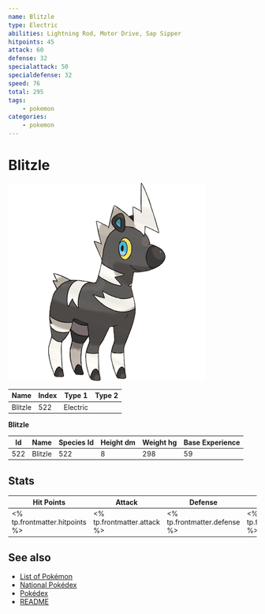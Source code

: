 ```yaml
---
name: Blitzle
type: Electric
abilities: Lightning Rod, Motor Drive, Sap Sipper
hitpoints: 45
attack: 60
defense: 32
specialattack: 50
specialdefense: 32
speed: 76
total: 295
tags:
    - pokemon
categories:
    - pokemon
---
```


# Blitzle


![Blitzle](images/522.png)

| **Name** | **Index** | **Type 1** | **Type 2** |
|----|----|----|----|
| Blitzle | 522 | Electric  |  |

**Blitzle** 




| **Id** | **Name** | **Species Id** | **Height dm** | **Weight hg** | **Base Experience** |
|--------|----------|----------------|------------|------------|---------------------|
| 522 | Blitzle | 522 | 8 | 298 | 59 |



## Stats

| **Hit Points** | **Attack** | **Defense** | **Special Attack** | **Special Defense** | **Speed** | **Total** |
|----------------|------------|-------------|--------------------|---------------------|-----------|-----------|
| <% tp.frontmatter.hitpoints %> | <% tp.frontmatter.attack %> | <% tp.frontmatter.defense %> | <% tp.frontmatter.specialattack %> | <% tp.frontmatter.specialdefense %> | <% tp.frontmatter.speed %> | <% tp.frontmatter.total %> |

## See also

- [List of Pokémon](../pokemon.md)
- [National Pokédex](../national_pokedex.md)
- [Pokédex](../pokedex.md)
- [README](../README.md)
